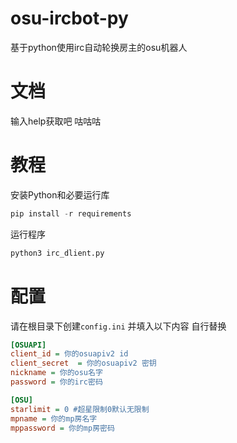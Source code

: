 # osu-ircbot-py
基于python使用irc自动轮换房主的osu机器人

# 文档
输入help获取吧 咕咕咕

# 教程
安装Python和必要运行库
```python
pip install -r requirements
```

运行程序
```bash
python3 irc_dlient.py
```


# 配置
请在根目录下创建`config.ini` 并填入以下内容 自行替换
```ini
[OSUAPI]
client_id = 你的osuapiv2 id
client_secret  = 你的osuapiv2 密钥
nickname = 你的osu名字
password = 你的irc密码

[OSU]
starlimit = 0 #超星限制0默认无限制
mpname = 你的mp房名字
mppassword = 你的mp房密码
```